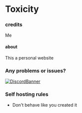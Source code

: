 # Toxicity
### credits
Me
#### about 
This a personal website

<h3 align="left">Any problems or issues?</h3>

[![DiscordBanner](https://invidget.switchblade.xyz/ReFcfRk8eQ)](https://discord.gg/ReFcfRk8eQ)

<h3 align="left">Self hosting rules</h3>
<ul>
<li>Don't behave like you created it</li>
  </ul>

